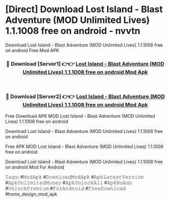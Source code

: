 # [Direct] Download Lost Island - Blast Adventure (MOD Unlimited Lives) 1.1.1008 free on android - nvvtn
Download Lost Island - Blast Adventure (MOD Unlimited Lives) 1.1.1008 free on android Free Mod APK

<div align="center">
<h3>🔴 Download [Server1] 👉👉 <a href="https://apk-comot.site?title=Lost_Island_-_Blast_Adventure_(MOD_Unlimited_Lives)_1.1.1008_free_on_android">Lost Island - Blast Adventure (MOD Unlimited Lives) 1.1.1008 free on android Mod Apk</a></h3><br>

<h3>🔴 Download [Server2] 👉👉 <a href="https://apk-comot.site?title=Lost_Island_-_Blast_Adventure_(MOD_Unlimited_Lives)_1.1.1008_free_on_android">Lost Island - Blast Adventure (MOD Unlimited Lives) 1.1.1008 free on android Mod Apk</a></h3>
</div>


Free Download APK MOD Lost Island - Blast Adventure (MOD Unlimited Lives) 1.1.1008 free on android

Download Lost Island - Blast Adventure (MOD Unlimited Lives) 1.1.1008 free on android 

Free APK MOD Lost Island - Blast Adventure (MOD Unlimited Lives) 1.1.1008 free on android 

Download Lost Island - Blast Adventure (MOD Unlimited Lives) 1.1.1008 free on android Mod For Android

𝚃𝚊𝚐𝚜: #𝙼𝚘𝚍𝙰𝚙𝚔 #𝙳𝚘𝚠𝚗𝚕𝚘𝚊𝚍𝙼𝚘𝚍𝙰𝚙𝚔 #𝙰𝚙𝚔𝙻𝚊𝚝𝚎𝚜𝚝𝚅𝚎𝚛𝚜𝚒𝚘𝚗 #𝙰𝚙𝚔𝚄𝚗𝚕𝚒𝚖𝚒𝚝𝚎𝚍𝙼𝚘𝚗𝚎𝚢 #𝙰𝚙𝚔𝚄𝚗𝚕𝚘𝚌𝚔𝙰𝚕𝚕 #𝙰𝚙𝚔𝙽𝚘𝙰𝚍𝚜 #𝚄𝚗𝚕𝚘𝚌𝚔𝙿𝚛𝚎𝚖𝚒𝚞𝚖 #𝙵𝚘𝚛𝙰𝚗𝚍𝚛𝚘𝚒𝚍 #𝙵𝚛𝚎𝚎𝙳𝚘𝚠𝚗𝚕𝚘𝚊𝚍 #home_design_mod_apk